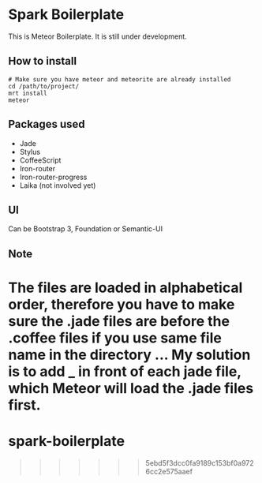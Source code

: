 # Spark Boilerplate

This is Meteor Boilerplate. It is still under development.

## How to install

```
# Make sure you have meteor and meteorite are already installed
cd /path/to/project/
mrt install
meteor
```

## Packages used

* Jade 
* Stylus
* CoffeeScript
* Iron-router
* Iron-router-progress
* Laika (not involved yet)

## UI

Can be Bootstrap 3, Foundation or Semantic-UI

## Note

The files are loaded in alphabetical order, therefore you have to make sure the .jade files are before the .coffee files if you use same file name in the directory ...
My solution is to add _ in front of each jade file, which Meteor will load the .jade files first.
=======
spark-boilerplate
=================
>>>>>>> 5ebd5f3dcc0fa9189c153bf0a9726cc2e575aaef
